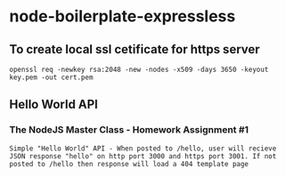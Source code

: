 # node-boilerplate-expressless
## To create local ssl cetificate for https server
	openssl req -newkey rsa:2048 -new -nodes -x509 -days 3650 -keyout key.pem -out cert.pem
## Hello World API
### The NodeJS Master Class - Homework Assignment #1
	Simple "Hello World" API - When posted to /hello, user will recieve JSON response "hello" on http port 3000 and https port 3001. If not posted to /hello then response will load a 404 template page
